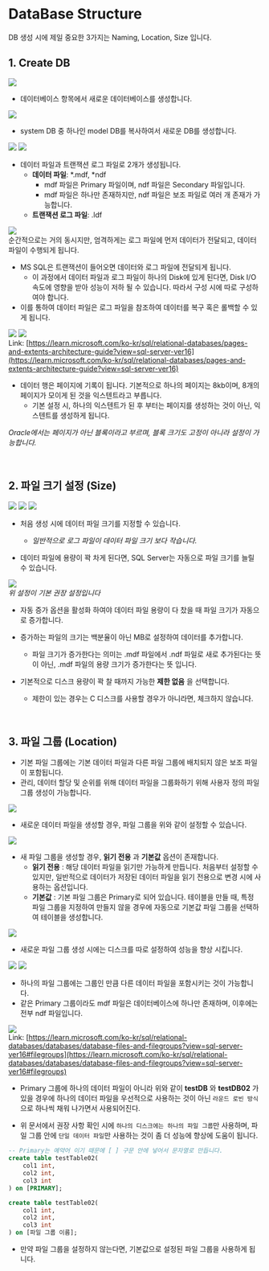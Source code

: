 # DataBase Structure
DB 생성 시에 제일 중요한 3가지는 Naming, Location, Size 입니다.

## 1. Create DB

![](./MD_Images/002_01001.jpg)
* 데이터베이스 항목에서 새로운 데이터베이스를 생성합니다.

![](./MD_Images/002_01002.jpg)
* system DB 중 하나인 model DB를 복사하여서 새로운 DB를 생성합니다.

![](./MD_Images/002_01003.jpg)
![](./MD_Images/002_01004.jpg)
* 데이터 파일과 트랜잭션 로그 파일로 2개가 생성됩니다.
    * __데이터 파일__: *.mdf, *ndf
        * mdf 파일은 Primary 파일이며, ndf 파일은 Secondary 파일입니다.
        * mdf 파일은 하나만 존재하지만, ndf 파일은 보조 파일로 여러 개 존재가 가능합니다.
    * __트랜잭션 로그 파일__: .ldf

![](./MD_Images/002_01005.jpg)  
순간적으로는 거의 동시지만, 엄격하게는 로그 파일에 먼저 데이터가 전달되고, 데이터 파일이 수행되게 됩니다.

* MS SQL은 트랜잭션이 들어오면 데이터와 로그 파일에 전달되게 됩니다.
    * 이 과정에서 데이터 파일과 로그 파일이 하나의 Disk에 있게 된다면, Disk I/O 속도에 영향을 받아 성능이 저하 될 수 있습니다. 따라서 구성 시에 따로 구성하여야 합니다.
* 이를 통하여 데이터 파일은 로그 파일을 참조하여 데이터를 복구 혹은 롤백할 수 있게 됩니다.

![](./MD_Images/002_01006.jpg)
![](./MD_Images/002_01007.jpg)  
Link: [https://learn.microsoft.com/ko-kr/sql/relational-databases/pages-and-extents-architecture-guide?view=sql-server-ver16](https://learn.microsoft.com/ko-kr/sql/relational-databases/pages-and-extents-architecture-guide?view=sql-server-ver16)
* 데이터 행은 페이지에 기록이 됩니다. 기본적으로 하나의 페이지는 8kb이며, 8개의 페이지가 모이게 된 것을 익스텐트라고 부릅니다.
    * 기본 설정 시, 하나의 익스텐트가 된 후 부터는 페이지를 생성하는 것이 아닌, 익스텐트를 생성하게 됩니다.  

_Oracle에서는 페이지가 아닌 블록이라고 부르며, 블록 크기도 고정이 아니라 설정이 가능합니다._

</br>

## 2. 파일 크기 설정 (Size)
![](./MD_Images/002_02001.jpg)
![](./MD_Images/002_02002.jpg)
![](./MD_Images/002_02003.jpg)
* 처음 생성 시에 데이터 파일 크기를 지정할 수 있습니다.
    * _일반적으로 로그 파일이 데이터 파일 크기 보다 작습니다._

* 데이터 파일에 용량이 꽉 차게 된다면, SQL Server는 자동으로 파일 크기를 늘릴 수 있습니다.

![](./MD_Images/002_02004.jpg)  
_위 설정이 기본 권장 설정입니다_
* 자동 증가 옵션을 활성화 하여야 데이터 파일 용량이 다 찼을 때 파일 크기가 자동으로 증가합니다.
* 증가하는 파일의 크기는 백분율이 아닌 MB로 설정하여 데이터를 추가합니다.
    * 파일 크기가 증가한다는 의미는 .mdf 파일에서 .ndf 파일로 새로 추가된다는 뜻이 아닌, .mdf 파일의 용량 크기가 증가한다는 뜻 입니다.

* 기본적으로 디스크 용량이 꽉 찰 때까지 가능한 __제한 없음__ 을 선택합니다.
    * 제한이 있는 경우는 C 디스크를 사용할 경우가 아니라면, 체크하지 않습니다.

</br>

## 3. 파일 그룹 (Location)
* 기본 파일 그룹에는 기본 데이터 파일과 다른 파일 그룹에 배치되지 않은 보조 파일이 포함됩니다.
* 관리, 데이터 할당 및 순위를 위해 데이터 파일을 그룹화하기 위해 사용자 정의 파일 그룹 생성이 가능합니다.

![](./MD_Images/02_03001.jpg)
* 새로운 데이터 파일을 생성할 경우, 파일 그룹을 위와 같이 설정할 수 있습니다.

![](./MD_Images/02_03002.jpg)
* 새 파일 그룹을 생성할 경우, __읽기 전용__ 과 __기본값__ 옵션이 존재합니다.
    * __읽기 전용__ : 해당 데이터 파일을 읽기만 가능하게 만듭니다. 처음부터 설정할 수 있지만, 일반적으로 데이터가 저장된 데이터 파일을 읽기 전용으로 변경 시에 사용하는 옵션입니다.
    * __기본값__ : 기본 파일 그룹은 Primary로 되어 있습니다. 테이블을 만들 때, 특정 파일 그룹을 지정하여 만들지 않을 경우에 자동으로 기본값 파일 그룹을 선택하여 테이블을 생성합니다.

![](./MD_Images/02_03003.jpg)
* 새로운 파일 그룹 생성 시에는 디스크를 따로 설정하여 성능을 향상 시킵니다.

![](./MD_Images/02_03004.jpg)
![](./MD_Images/02_03005.jpg)
* 하나의 파일 그룹에는 그룹인 만큼 다른 데이터 파일을 포함시키는 것이 가능합니다.
* 같은 Primary 그룹이라도 mdf 파일은 데이터베이스에 하나만 존재하며, 이후에는 전부 ndf 파일입니다.

![](./MD_Images/02_03006.jpg)  
Link: [https://learn.microsoft.com/ko-kr/sql/relational-databases/databases/database-files-and-filegroups?view=sql-server-ver16#filegroups](https://learn.microsoft.com/ko-kr/sql/relational-databases/databases/database-files-and-filegroups?view=sql-server-ver16#filegroups)
* Primary 그룹에 하나의 데이터 파일이 아니라 위와 같이 __testDB__ 와 __testDB02__ 가 있을 경우에 하나의 데이터 파일을 우선적으로 사용하는 것이 아닌 `라운드 로빈 방식`으로 하나씩 채워 나가면서 사용되어진다.

* 위 문서에서 권장 사항 확인 시에 `하나의 디스크에는 하나의 파일 그룹`만 사용하며, 파일 그룹 안에 `단일 데이터 파일`만 사용하는 것이 좀 더 성능에 향상에 도움이 됩니다.

```sql
-- Primary는 예약어 이기 때문에 [ ] 구문 안에 넣어서 문자열로 만듭니다.
create table testTable02(
	col1 int,
	col2 int,
	col3 int
) on [PRIMARY];

create table testTable02(
	col1 int,
	col2 int,
	col3 int
) on [파일 그룹 이름];
```
* 만약 파일 그룹을 설정하지 않는다면, 기본값으로 설정된 파일 그룹을 사용하게 됩니다.